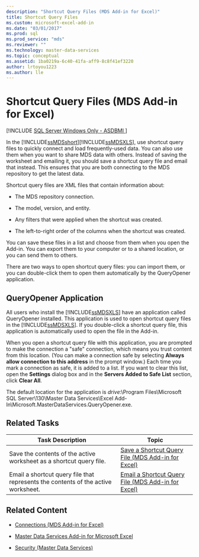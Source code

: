 ```yaml
---
description: "Shortcut Query Files (MDS Add-in for Excel)"
title: Shortcut Query Files
ms.custom: microsoft-excel-add-in
ms.date: "03/01/2017"
ms.prod: sql
ms.prod_service: "mds"
ms.reviewer: ""
ms.technology: master-data-services
ms.topic: conceptual
ms.assetid: 1ba0219a-6c40-41fa-aff9-8c8f41ef3220
author: lrtoyou1223
ms.author: lle
---
```

# Shortcut Query Files (MDS Add-in for Excel)

[!INCLUDE [SQL Server Windows Only - ASDBMI ](../../includes/applies-to-version/sql-windows-only-asdbmi.md)]

  In the [!INCLUDE[ssMDSshort](../../includes/ssmdsshort-md.md)][!INCLUDE[ssMDSXLS](../../includes/ssmdsxls-md.md)], use shortcut query files to quickly connect and load frequently-used data. You can also use them when you want to share MDS data with others. Instead of saving the worksheet and emailing it, you should save a shortcut query file and email that instead. This ensures that you are both connecting to the MDS repository to get the latest data.  
  
 Shortcut query files are XML files that contain information about:  
  
-   The MDS repository connection.  
  
-   The model, version, and entity.  
  
-   Any filters that were applied when the shortcut was created.  
  
-   The left-to-right order of the columns when the shortcut was created.  
  
 You can save these files in a list and choose from them when you open the Add-in. You can export them to your computer or to a shared location, or you can send them to others.  
  
 There are two ways to open shortcut query files: you can import them, or you can double-click them to open them automatically by the QueryOpener application.  
  
## QueryOpener Application  
 All users who install the [!INCLUDE[ssMDSXLS](../../includes/ssmdsxls-md.md)] have an application called QueryOpener installed. This application is used to open shortcut query files in the [!INCLUDE[ssMDSXLS](../../includes/ssmdsxls-md.md)]. If you double-click a shortcut query file, this application is automatically used to open the file in the Add-in.  
  
 When you open a shortcut query file with this application, you are prompted to make the connection a "safe" connection, which means you trust content from this location. (You can make a connection safe by selecting **Always allow connection to this address** in the prompt window.) Each time you mark a connection as safe, it is added to a list. If you want to clear this list, open the **Settings** dialog box and in the **Servers Added to Safe List** section, click **Clear All**.  
  
 The default location for the application is *drive*:\Program Files\Microsoft SQL Server\130\Master Data Services\Excel Add-In\Microsoft.MasterDataServices.QueryOpener.exe.  
  
## Related Tasks  
  
|Task Description|Topic|  
|----------------------|-----------|  
|Save the contents of the active worksheet as a shortcut query file.|[Save a Shortcut Query File &#40;MDS Add-in for Excel&#41;](../../master-data-services/microsoft-excel-add-in/save-a-shortcut-query-file-mds-add-in-for-excel.md)|  
|Email a shortcut query file that represents the contents of the active worksheet.|[Email a Shortcut Query File &#40;MDS Add-in for Excel&#41;](../../master-data-services/microsoft-excel-add-in/email-a-shortcut-query-file-mds-add-in-for-excel.md)|  
  
## Related Content  
  
-   [Connections &#40;MDS Add-in for Excel&#41;](../../master-data-services/microsoft-excel-add-in/connections-mds-add-in-for-excel.md)  
  
-   [Master Data Services Add-in for Microsoft Excel](../../master-data-services/microsoft-excel-add-in/master-data-services-add-in-for-microsoft-excel.md)  
  
-   [Security &#40;Master Data Services&#41;](../../master-data-services/security-master-data-services.md)  
  
  
